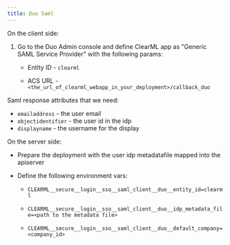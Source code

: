 ```yaml
---
title: Duo Saml
---
```


On the client side:
1. Go to the Duo Admin console and define ClearML app as "Generic SAML Service Provider" with the following params:

   * Entity ID - `clearml`

   * ACS URL - `<the_url_of_clearml_webapp_in_your_deployment>/callback_duo`

Saml response attributes that we need:
* `emailaddress` - the user email
* `objectidentifier` - the user id in the idp 
* `displayname` - the username for the display

On the server side:

* Prepare the deployment with the user idp metadatafile mapped into the apiserver

* Define the following environment vars:

  * `CLEARML__secure__login__sso__saml_client__duo__entity_id=clearml`

  * `CLEARML__secure__login__sso__saml_client__duo__idp_metadata_file=<path to the metadata file>`

  * `CLEARML__secure__login__sso__saml_client__duo__default_company=<company_id>`